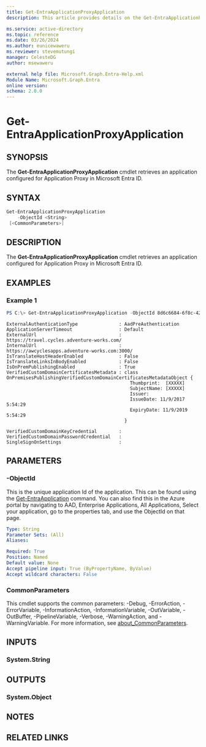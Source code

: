 ```yaml
---
title: Get-EntraApplicationProxyApplication
description: This article provides details on the Get-EntraApplicationProxyApplication command.

ms.service: active-directory
ms.topic: reference
ms.date: 03/26/2024
ms.author: eunicewaweru
ms.reviewer: stevemutungi
manager: CelesteDG
author: msewaweru

external help file: Microsoft.Graph.Entra-Help.xml
Module Name: Microsoft.Graph.Entra
online version:
schema: 2.0.0
---
```


# Get-EntraApplicationProxyApplication

## SYNOPSIS
The **Get-EntraApplicationProxyApplication** cmdlet retrieves an application configured for Application Proxy in Microsoft Entra ID.

## SYNTAX

```powershell
Get-EntraApplicationProxyApplication 
    -ObjectId <String> 
 [<CommonParameters>]
```

## DESCRIPTION
The **Get-EntraApplicationProxyApplication** cmdlet retrieves an application configured for Application Proxy in Microsoft Entra ID.

## EXAMPLES

### Example 1
```powershell
PS C:\> Get-EntraApplicationProxyApplication -ObjectId 8d6c6684-6f8c-42e2-8914-32ed2adf9ccf
```

```output
ExternalAuthenticationType               : AadPreAuthentication
ApplicationServerTimeout                 : Default
ExternalUrl                              : https://travel.cycles.adventure-works.com/
InternalUrl                              : https://awcyclesapps.adventure-works.com:3000/
IsTranslateHostHeaderEnabled             : False
IsTranslateLinksInBodyEnabled            : False
IsOnPremPublishingEnabled                : True
VerifiedCustomDomainCertificatesMetadata : class OnPremisesPublishingVerifiedCustomDomainCertificatesMetadataObject {
                                             Thumbprint:  [XXXXX]
                                             SubjectName: [XXXXX]
                                             Issuer:
                                             IssueDate: 11/9/2017 5:54:29
                                             ExpiryDate: 11/9/2019 5:54:29
                                           }

VerifiedCustomDomainKeyCredential        :
VerifiedCustomDomainPasswordCredential   :
SingleSignOnSettings                     :
```

## PARAMETERS

### -ObjectId
This is the unique application Id of the application.
This can be found using the [Get-EntraApplication](./Get-EntraApplication.md) command.
You can also find this in the Azure portal by navigating to AAD, Enterprise Applications, All Applications, Select your application, go to the properties tab, and use the ObjectId on that page.

```yaml
Type: String
Parameter Sets: (All)
Aliases:

Required: True
Position: Named
Default value: None
Accept pipeline input: True (ByPropertyName, ByValue)
Accept wildcard characters: False
```

### CommonParameters
This cmdlet supports the common parameters: -Debug, -ErrorAction, -ErrorVariable, -InformationAction, -InformationVariable, -OutVariable, -OutBuffer, -PipelineVariable, -Verbose, -WarningAction, and -WarningVariable. For more information, see [about_CommonParameters](https://go.microsoft.com/fwlink/?LinkID=113216).

## INPUTS

### System.String
## OUTPUTS

### System.Object
## NOTES

## RELATED LINKS